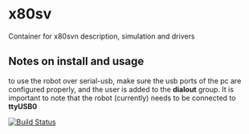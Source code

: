 x80sv
=====

Container for x80svn description, simulation and drivers



Notes on install and usage
-----


to use the robot over serial-usb, make sure the usb ports of the pc are configured properly, and the user is added to the __dialout__ group.
It is important to note that the robot (currently) needs to be connected to __ttyUSB0__




[![Build Status](https://travis-ci.org/SaxionLED/x80sv.svg)](https://travis-ci.org/SaxionLED/x80sv)


